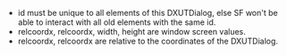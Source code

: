 * id must be unique to all elements of this DXUTDialog, else SF won't be able to interact with all old elements with the same id.
* relcoordx, relcoordx, width, height are window screen values.
* relcoordx, relcoordx are relative to the coordinates of the DXUTDialog.